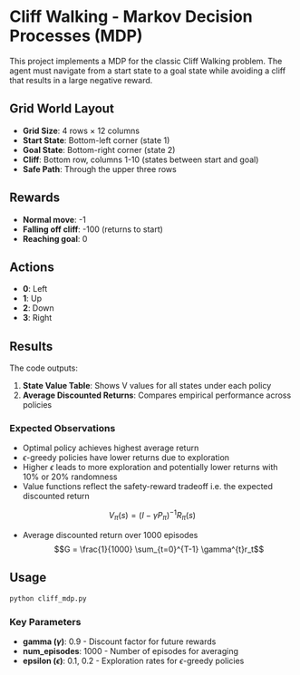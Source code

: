 # Cliff Walking - Markov Decision Processes (MDP)

This project implements a MDP for the classic Cliff Walking problem. The agent must navigate from a start state to a goal state while avoiding a cliff that results in a large negative reward.

## Grid World Layout

- **Grid Size**: 4 rows × 12 columns
- **Start State**: Bottom-left corner (state 1)
- **Goal State**: Bottom-right corner (state 2)
- **Cliff**: Bottom row, columns 1-10 (states between start and goal)
- **Safe Path**: Through the upper three rows

## Rewards

- **Normal move**: -1
- **Falling off cliff**: -100 (returns to start)
- **Reaching goal**: 0

## Actions

- **0**: Left
- **1**: Up
- **2**: Down
- **3**: Right

## Results

The code outputs:

1. **State Value Table**: Shows V values for all states under each policy
2. **Average Discounted Returns**: Compares empirical performance across policies

### Expected Observations

- Optimal policy achieves highest average return
- $\epsilon$-greedy policies have lower returns due to exploration
- Higher $\epsilon$ leads to more exploration and potentially lower returns with 10% or 20% randomness
- Value functions reflect the safety-reward tradeoff i.e. the expected discounted return

$$ V_{\pi}(s) = (I - \gamma P_{\pi})^{-1}R_{\pi}(s)$$

- Average discounted return over 1000 episodes
$$G = \frac{1}{1000} \sum_{t=0}^{T-1} \gamma^{t}r_t$$

## Usage

```python
python cliff_mdp.py
```

### Key Parameters

- **gamma $(\gamma)$**: 0.9 - Discount factor for future rewards
- **num_episodes**: 1000 - Number of episodes for averaging
- **epsilon $(\epsilon)$**: 0.1, 0.2 - Exploration rates for $\epsilon$-greedy policies
  